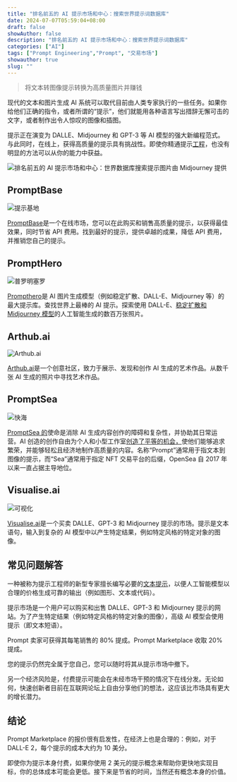 ```yaml
---
title: "排名前五的 AI 提示市场和中心：搜索世界提示词数据库"
date: 2024-07-07T05:59:04+08:00 
draft: false
showAuthor: false
description: "排名前五的 AI 提示市场和中心：搜索世界提示词数据库"
categories: ["AI"]
tags: ["Prompt Engineering","Prompt", "交易市场"]
showauthor: true
slug: ""
---
```


>将文本转图像提示转换为高质量图片并赚钱

现代的文本和图片生成 AI 系统可以取代目前由人类专家执行的一些任务。如果你给他们正确的指令，或者所谓的“提示”，他们就能用各种语言写出措辞无懈可击的文字，或者制作出令人惊叹的图像和插图。

提示正在演变为 DALLE、Midjourney 和 GPT-3 等 AI 模型的强大新编程范式。与此同时，在线上，获得高质量的提示具有挑战性。即使你精通提示[工程](https://mpost.io/prompt-engineering-ultimate-guide/)，也没有明显的方法可以从你的能力中获益。

![排名前五的 AI 提示市场和中心：世界数据库搜索提示](https://mpost.io/wp-content/uploads/image-56-10-edited.jpg)图片由 Midjourney 提供

## PromptBase
![提示基地](https://mpost.io/wp-content/uploads/image-56-3-1024x751.jpg)

[PromptBase](https://promptbase.com/)是一个在线市场，您可以在此购买和销售高质量的提示，以获得最佳效果，同时节省 API 费用。找到最好的提示，提供卓越的成果，降低 API 费用，并推销您自己的提示。



## PromptHero
![普罗明塞罗](https://mpost.io/wp-content/uploads/image-56-4-1024x673.jpg)

[Prompthero](https://prompthero.com/)是 AI 图片生成模型（例如稳定扩散、DALL-E、Midjourney 等）的最大提示库。查找世界上最棒的 AI 提示。探索使用 DALL-E、[稳定扩散和 Midjourney 模型](https://mpost.io/midjourney-5-2-and-stable-diffusion-sdxl-0-9-updates-for-creative-text-to-image-generation/)的人工智能生成的数百万张照片。



## Arthub.ai

![Arthub.ai](https://mpost.io/wp-content/uploads/image-56-5-1024x725.jpg)

[Arthub.ai](https://arthub.ai/)是一个创意社区，致力于展示、发现和创作 AI 生成的艺术作品。从数千张 AI 生成的照片中寻找艺术作品。



## PromptSea
![快海](https://mpost.io/wp-content/uploads/image-56-6-1024x597.jpg)

[PromptSea 的](https://promptsea.io/)使命是消除 AI 生成内容创作的障碍和复杂性，并协助其日常运营。AI 创造的创作自由为个人和小型工作室[创造了平等的机会，](https://mpost.io/prof-ethan-mollick-urges-educators-to-introduce-ai-to-students-for-equal-opportunities/)使他们能够追求繁荣，并能够轻松且经济地制作高质量的内容。名称“Prompt”通常用于指文本到图像的提示，而“Sea”通常用于指定 NFT 交易平台的后缀，OpenSea 自 2017 年以来一直占据主导地位。



## Visualise.ai
![可视化](https://mpost.io/wp-content/uploads/image-56-7-1024x562.jpg)

[Visualise.ai](https://visualise.ai/)是一个买卖 DALLE、GPT-3 和 Midjourney 提示的市场。提示是文本语句，输入到复杂的 AI 模型中以产生特定结果，例如特定风格的特定对象的图像。



## 常见问题解答

一种被称为提示工程师的新型专家擅长编写必要的[文本提示](https://mpost.io/best-text-to-audio-prompts/)，以便人工智能模型以合理的价格生成可靠的输出（例如图形、文本或代码）。

提示市场是一个用户可以购买和出售 DALLE、GPT-3 和 Midjourney 提示的网站。为了产生特定结果（例如特定风格的特定对象的图像），高级 AI 模型会使用提示（即文本短语）。

Prompt 卖家可获得其每笔销售的 80% 提成。Prompt Marketplace 收取 20% 提成。

您的提示仍然完全属于您自己，您可以随时将其从提示市场中撤下。

另一个经济风险是，付费提示可能会在未经市场干预的情况下在线分发。无论如何，快速创新者目前在互联网论坛上自由分享他们的想法，这应该比市场具有更大的增长潜力。

## 结论

Prompt Marketplace 的报价很有启发性，在经济上也是合理的：例如，对于 DALL-E 2，每个提示的成本大约为 10 美分。

即使你为提示本身付费，如果你使用 2 美元的提示概念来帮助你更快地实现目标，你的总体成本可能会更低。接下来是节省的时间，当然还有概念本身的价值。